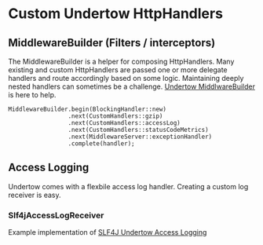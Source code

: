 # Custom Undertow HttpHandlers

## MiddlewareBuilder (Filters / interceptors)
The MiddlewareBuilder is a helper for composing HttpHandlers. Many existing and custom HttpHandlers are passed one or more delegate handlers and route accordingly based on some logic. Maintaining deeply nested handlers can sometimes be a challenge. [Undertow MiddlwareBuilder](https://www.stubbornjava.com/posts/logging-gzip-blocking-exception-handling-metrics-middleware-chaining-in-undertow) is here to help.
```
MiddlewareBuilder.begin(BlockingHandler::new)
                 .next(CustomHandlers::gzip)
                 .next(CustomHandlers::accessLog)
                 .next(CustomHandlers::statusCodeMetrics)
                 .next(MiddlewareServer::exceptionHandler)
                 .complete(handler);
```
                            
## Access Logging
Undertow comes with a flexbile access log handler. Creating a custom log receiver is easy.
### Slf4jAccessLogReceiver
Example implementation of [SLF4J Undertow Access Logging](https://www.stubbornjava.com/posts/http-access-logging-with-undertow#adding-the-accessloghandler)
